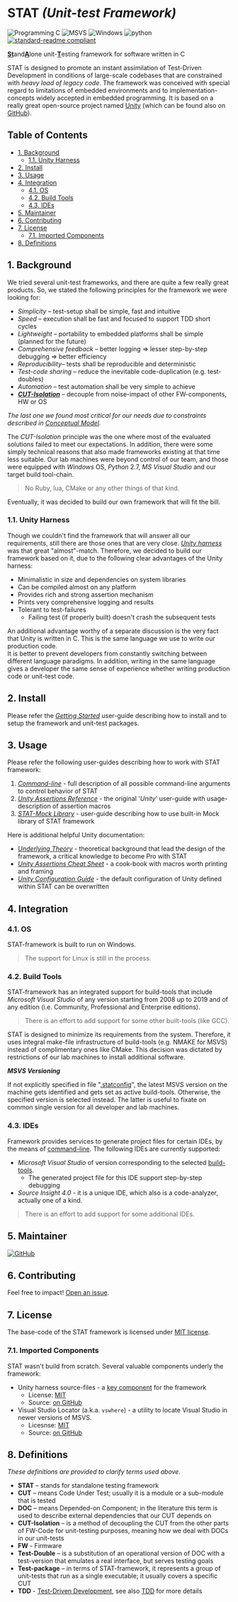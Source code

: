 # STAT _(Unit-test Framework)_ <!-- omit in toc -->

![Programming C](https://img.shields.io/badge/programming-TDD%20|%20Embedded-orange.svg?style=flat&logo=c&logoColor=white)
![MSVS](https://img.shields.io/badge/MSVS-2005--2008%20|%202010--2019-blue?style=flat&logo=Visual-Studio&logoColor=white)
![Windows](https://img.shields.io/badge/Windows-7%20|%2010-blue?style=flat&logo=Windows&logoColor=white)
![python](https://img.shields.io/badge/python-2.7%20|%203.5--3.8-blue?style=flat&logo=Python&logoColor=white)  
[![standard-readme compliant](https://img.shields.io/badge/readme_style-standard-brightgreen?style=plastic)](https://github.com/RichardLitt/standard-readme)

<u>**St**</u>and<u>**A**</u>lone unit-<u>**T**</u>esting framework for software written in C

STAT is designed to promote an instant assimilation of Test-Driven Development in conditions of large-scale codebases that are constrained with *heavy load of legacy code*. 
The framework was conceived with special regard to limitations of embedded environments and to implementation-concepts widely accepted in embedded programming.
It is based on a really great open-source project named [Unity](http://www.throwtheswitch.org/unity) (which can be found also on [GitHub](https://github.com/ThrowTheSwitch/Unity)).

## Table of Contents <!-- omit in toc -->

- [1. Background](#1-background)
  - [1.1. Unity Harness](#11-unity-harness)
- [2. Install](#2-install)
- [3. Usage](#3-usage)
- [4. Integration](#4-integration)
  - [4.1. OS](#41-os)
  - [4.2. Build Tools](#42-build-tools)
  - [4.3. IDEs](#43-ides)
- [5. Maintainer](#5-maintainer)
- [6. Contributing](#6-contributing)
- [7. License](#7-license)
  - [7.1. Imported Components](#71-imported-components)
- [8. Definitions](#8-definitions)

## 1. Background

We tried several unit-test frameworks, and there are quite a few really great products. 
So, we stated the following principles for the framework we were looking for:

* *Simplicity* – test-setup shall be simple, fast and intuitive
* *Speed* – execution shall be fast and focused to support TDD short cycles
* *Lightweight* – portability to embedded platforms shall be simple (planned for the future)
* *Comprehensive feedback* – better logging &rArr; lesser step-by-step debugging &rArr; better efficiency  
* *Reproducibility*– tests shall be reproducible and deterministic
* *Test-code sharing* – reduce the inevitable code-duplication (e.g. test-doubles)
* *Automation* – test automation shall be very simple to achieve
* <u>***CUT-Isolation***</u> – decouple from noise-impact of other FW-components, HW or OS

_The last one we found most critical for our needs due to constraints described in [Conceptual Model](./docs/conceptual_model.md)._ 

The *CUT-Isolation* principle was the one where most of the evaluated solutions failed to meet our expectations. 
In addition, there were some simply technical reasons that also made frameworks existing at that time less suitable. 
Our lab machines were beyond control of our team, and those were equipped with *Windows* OS, *Python* 2.7, *MS Visual Studio* and our target build tool-chain.
  
>No Ruby, lua, CMake or any other things of that kind.

Eventually, it was decided to build our own framework that will fit the bill. 

### 1.1. Unity Harness

Though we couldn't find the framework that will answer all our requirements, still there are those ones that are very close.
[*Unity harness*](http://www.throwtheswitch.org/unity) was that great "almost"-match.
Therefore, we decided to build our framework based on it, due to the following clear advantages of the Unity harness:

* Minimalistic in size and dependencies on system libraries
* Can be compiled almost on any platform
* Provides rich and strong assertion mechanism
* Prints very comprehensive logging and results
* Tolerant to test-failures
    * Failing test (if properly built) doesn't crash the
    subsequent tests 

An additional advantage worthy of a separate discussion is the very fact that Unity is written in C. 
This is the same language we use to write our production code.  
It is  better to prevent developers from constantly switching between different language paradigms. 
In addition, writing in the same language gives a developer the same sense of experience whether writing production code or unit-test code. 

## 2. Install

Please refer the [*Getting Started*](./docs/stat_getting_started.md) user-guide describing how to install and to setup the framework and unit-test packages.

## 3. Usage

Please refer the following user-guides describing how to work with STAT framework:

1. [*Command-line*](docs/stat_commandline.md) - full description of all possible command-line arguments to control behavior of STAT
2. [*Unity Assertions Reference*](./unity/docs/UnityAssertionsReference.md) - the original '*Unity*' user-guide with usage-description of assertion macros
3. [*STAT-Mock Library*](./docs/stat_mock.md) - user-guide describing how to use built-in Mock library of STAT framework

Here is additional helpful Unity documentation:

* [*Underlying Theory*](./docs/underlying_theory.md) - theoretical background that lead the design of the framework, a critical knowledge to become Pro with STAT
* [*Unity Assertions Cheat Sheet*](./unity/docs/UnityAssertionsCheatSheetSuitableforPrintingandPossiblyFraming.pdf) - a cook-book with macros worth printing and framing
* [*Unity Configuration Guide*](./unity/docs/UnityConfigurationGuide.md) - the default configuration of Unity defined within STAT can be overwritten

## 4. Integration

### 4.1. OS

STAT-framework is built to run on Windows. 

>The support for Linux is still in the process.

### 4.2. Build Tools

STAT-framework has an integrated support for build-tools that include _Microsoft Visual Studio_ of any version starting from 2008 up to 2019 and of any edition (i.e. Community, Professional and Enterprise editions).  

>There is an effort to add support for some other built-tools (like GCC).

STAT is designed to minimize its requirements from the system. Therefore, it uses integral make-file infrastructure of build-tools (e.g. NMAKE for MSVS) instead of complimentary ones like CMake. This decision was dictated by restrictions of our lab machines to install additional software.

***MSVS Versioning***

If not explicitly specified in file "[.statconfig](./docs/statconfig.md)", the latest MSVS version on the machine gets identified and gets set as active build-tools. Otherwise, the specified version is selected instead. The latter is useful to fixate on common single version for all developer and lab machines.

### 4.3. IDEs

Framework provides services to generate project files for certain IDEs, by the means of [command-line](docs/stat_commandline.md). The following IDEs are currently supported:
* _Microsoft Visual Studio_ of version corresponding to the selected [build-tools](#build-tools).
  * The generated project file for this IDE support step-by-step debugging 
* _Source Insight 4.0_ - it is a unique IDE, which also is a code-analyzer, actually one of a kind.

>There is an effort to add support for some additional IDEs.

## 5. Maintainer

[![GitHub](https://img.shields.io/badge/GitHub-@Arseniy%20Aharonov-blue.svg?style=social&logo=GitHub)](https://github.com/are-scenic)

## 6. Contributing

Feel free to impact! [Open an issue](#TBD)<!--https://github.com/are-scenic/issues/new//-->.  

<!--
STAT framework follows the [Contributor Covenant](http://contributor-covenant.org/version/1/3/0/) Code of Conduct.
-->

## 7. License

The base-code of the STAT framework is licensed under [MIT license](LICENSES/MIT.txt).

### 7.1. Imported Components

STAT wasn't build from scratch. Several valuable components underly the framework:

* Unity harness source-files - a [key component](#unity-harness) for the framework
  * License: [MIT](./unity/LICENSE.txt)
  * Source: [on GitHub](https://github.com/ThrowTheSwitch/Unity)
* Visual Studio Locator (a.k.a. `vswhere`) - a utility to locate Visual Studio in newer versions of MSVS. 
  * Licesnse: [MIT](https://github.com/microsoft/vswhere/blob/ded0fdd04473772af1dd001d82b6e3c871731788/LICENSE.txt)
  * Source: [on GitHub](https://github.com/Microsoft/vswhere/releases)


## 8. Definitions

_These definitions are provided to clarify terms used above._

* **STAT** – stands for standalone testing framework
* **CUT** – means Code Under Test; usually it is a module or a sub-module that is tested
* **DOC** – means Depended-on Component; in the literature this term is used to describe external dependencies that our CUT depends on
* **CUT-Isolation** – is a method of decoupling the CUT from the other parts of FW-Code for unit-testing purposes, meaning how we deal with DOCs in our unit-tests
* **FW** - Firmware
* **Test-Double** – is a substitution of an operational version of DOC with a test-version that emulates a real interface, but serves testing goals
* **Test-package** – in terms of STAT-framework, it represents a group of unit-tests that run as a single executable; it usually covers a specific CUT
* **TDD** - [Test-Driven Development](https://www.agilealliance.org/glossary/tdd), see also [TDD](https://martinfowler.com/bliki/TestDrivenDevelopment.html) for more details